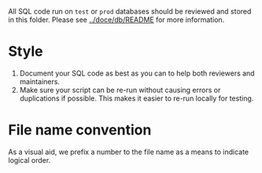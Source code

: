 All SQL code run on `test` or `prod` databases should be reviewed and stored in this folder. 
Please see [../doce/db/README](../docs/db/README.md) for more information. 

# Style 

1. Document your SQL code as best as you can to help both reviewers and maintainers. 
1. Make sure your script can be re-run without causing errors or duplications if possible. 
This makes it easier to re-run locally for testing. 

# File name convention 

As a visual aid, we prefix a number to the file name as a means to indicate logical order. 
